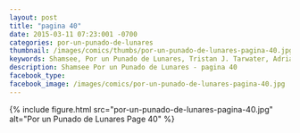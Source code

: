 ```yaml
---
layout: post
title: "pagina 40"
date: 2015-03-11 07:23:001 -0700
categories: por-un-punado-de-lunares
thumbnail: /images/comics/thumbs/por-un-punado-de-lunares-pagina-40.jpg
keywords: Shamsee, Por un Punado de Lunares, Tristan J. Tarwater, Adrian Ricker
description: Shamsee Por un Punado de Lunares - pagina 40
facebook_type: 
facebook_image: /images/comics/por-un-punado-de-lunares-pagina-40.jpg
---
```

{% include figure.html src="por-un-punado-de-lunares-pagina-40.jpg" alt="Por un Punado de Lunares Page 40" %}